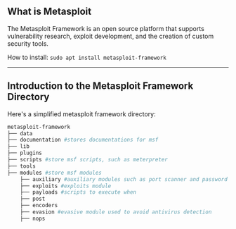 ## What is Metasploit
The Metasploit Framework is an open source platform that supports vulnerability research, exploit development, and the creation of custom security tools.

How to install: `sudo apt install metasploit-framework`

---
## Introduction to the Metasploit Framework Directory
Here's a simplified metasploit framework directory:
```bash
metasploit-framework
├── data
├── documentation #stores documentations for msf
├── lib
├── plugins
├── scripts #store msf scripts, such as meterpreter
├── tools
├── modules #store msf modules
	├── auxiliary #auxiliary modules such as port scanner and password cracker
	├── exploits #exploits module
	├── payloads #scripts to execute when 
	├── post
	├── encoders
	├── evasion #evasive module used to avoid antivirus detection 
	├── nops
```
